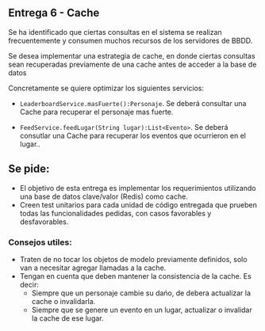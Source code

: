 ## Entrega 6 - Cache

Se ha identificado que ciertas consultas en el sistema se realizan frecuentemente y consumen muchos recursos de los servidores de BBDD.

Se desea implementar una estrategia de cache, en donde ciertas consultas sean recuperadas previamente de una cache antes de acceder a la base de datos

Concretamente se quiere optimizar los siguientes servicios:

- `LeaderboardService.masFuerte():Personaje`. Se deberá consultar una Cache para recuperar el personaje mas fuerte.

- `FeedService.feedLugar(String lugar):List<Evento>`. Se deberá consutlar una Cache para recuperar los eventos que ocurrieron en el lugar..

## Se pide:
- El objetivo de esta entrega es implementar los requerimientos utilizando una base de datos clave/valor (Redis) como cache.
- Creen test unitarios para cada unidad de código entregada que prueben todas las funcionalidades pedidas, con casos favorables y desfavorables.

### Consejos utiles:
- Traten de no tocar los objetos de modelo previamente definidos, solo van a necesitar agregar llamadas a la cache.
- Tengan en cuenta que deben mantener la consistencia de la cache. Es decir:
   - Siempre que un personaje cambie su dańo, de debera actualizar la cache o invalidarla.
   - Siempre que se genere un evento en un lugar, actualizar o invalidar la cache de ese lugar.